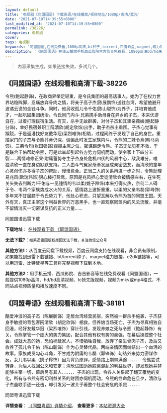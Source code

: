 ```yaml
---
layout: default
title: '电视剧《同盟国语》下载资源/在线播放/视频地址/1080p/高清/蓝光'
date: "2021-07-10T14:39:55+0800"
last_modified_at: "2021-07-10T14:39:55+0800"
permalink: /38226/
categories: 电视剧
cover:
tags: 电视剧
keywords: '同盟国语,在线免费看,1080p高清,bt种子,torrent,百度云盘,magnet,磁力链,迅雷下载资源'
description: '《同盟国语》在线云播放手机西瓜影院吉吉影音免费看，1080p高清bd/hd未删减完整版和tc抢先枪版，mkv/mp4格式，附带bt/torrent种子、magnet/磁力链、百度云盘、网盘资源迅雷下载链接'
---
```


>内容采集生成，如果链接失效，多试几个。


## 《同盟国语》在线观看和高清下载-38226

令熊(鲍起静饰)，在政商界举足轻重，是令氏集团的最高话事人。她为了在权力世界站稳阵脚，忍痛放弃骨肉之情，将亲子高子杰(陈展鹏饰)送往台湾，希望他避开波谲云诡的金钱斗争。同时，他另收孤儿令千佑(陈山聪饰)为养子，并培育他成才，一起巩固集团统治。令氏同门内斗‧兄弟携手助母身在异乡的子杰，本来优游自在，过着打理民宿生活。有天，杀手无故群袭，对付子杰和其挚亲薇姨(鲍起静分饰)，幸好民宿兼职工阮清欣(胡定欣饰)出手，助子杰杀出重围。子杰心觉事有蹊跷，于是返港找好友戴华冠(梁烈唯饰)相助，过程间终于发现了自己的身世。重踏家门的子杰与令熊芥蒂仍深，偏偏此时发生家族内斗，令熊的二妹令熹(韩马莉饰)、三弟令烈(张国强饰)觊觎主席之位，密谋踢走令熊。子杰无法见死不救，于是联合千佑帮助令熊，可是此举却引起各方势力伺机而动，使令家上下四分五裂……两情难修正果‧附庸蓄势夺主子杰身处危机四伏的风暴中心，敌我难分，唯独清欣一直在身边默默支持。二人由斗气冤家渐渐发展成亲密战友，而清欣的童年心灵创伤亦多得子杰的帮助，慢慢愈合。正当二人的关系再进一步之时，令熊助理易兆风(欧瑞伟饰)狠心棒打鸳鸯，原因是兆风担心爱徒清欣会被情感左右，在生死关头失去判断力!千佑与一见锺情的韦以柔(姚子羚饰)本来打得火热，奈何二人碍于令、韦两个家族势成水火的关系，感情路上波折重重。以柔的父亲韦磊(郭峰饰)多年来不甘屈膝于令氏势力下，他处心积虑，只望瓦解以令熊为首的同盟王国。天外有天，真正主宰这个利益世界的万恶黑手，也一直观察同盟内的风云流散，并毫不留情消灭一切密谋反抗的正义力量……


同盟国语迅雷下载

**下载地址**： [在线观看下载 《同盟国语》](https://www.993dy.com//vod-detail-id-27100.html) 


**无法下载?**：`如果迅雷因版权原因无法下载，关注微信公众号 `

**其他方法1**：从百度云网盘下载视频，百度云网盘支持在线观看，非会员有限制，如果能找到迅雷下载链接、bt/torrent种子、magnet磁力链接、e2dk链接等，可以用迅雷、比特彗星等工具将完整视频下载到本地。

**其他方法2**：用手机云播、西瓜影院、吉吉影音等在线免费观看《同盟国语》，一般提供1080p高清、hd/bd高清视频、tc抢先版视频，视频为mkv或mp4格式，不同站点视频质量和播放速度不同。


## 《同盟粤语》在线观看和高清下载-38181

酷爱冲浪的高子杰（陈展鹏饰）定居台湾经营民宿，突然被一群杀手施袭，子杰获身手敏捷的背包客阮清欣（胡定欣饰）相救，但养娘当场死亡，子杰为寻真相独自回港，经好友戴华冠（梁烈唯饰）穿针引线，发现养娘之死与令熊（鲍起静饰）有关，令熊掌管一个庞大的势力集团，配合其他有权有势的豪强，在幕后操控整个社会。成就大恶的她，恐怕祸延家人，不惜牺牲自我，放弃了亲生骨肉子杰，及后又收养了孤儿令千佑（陈山聪饰）作为心灵替代品。两端亲情因而纠结出一个血泪的故事。家族成员勾心斗角，不甘成为附庸的韦磊（郭锋饰）勾结外来势力密谋作反，女儿韦以柔（姚子羚饰）因为背负原罪，感情路上荆棘满途．．．．．．令熊尝试转身，为后人找回公义和安定；清欣试图助她脱离混乱的利益世界，却发现她并非能够主宰一切，幕后另有其人．．．．．．子杰的出现，令各人关系起了翻天覆地的变化，所有与令熊有密切利益关系的财团亦伺机而动，令熊的性命危在旦夕，清欣与子杰虽联手逐一还击，却引发另一波关乎著整个社会安危的杀戮．．．．．．


同盟粤语迅雷下载

**详情查看**： [《同盟粤语》详情介绍](/movie/38181/)， **查看更多**：[本站资源大全](/movie/t/all/)


